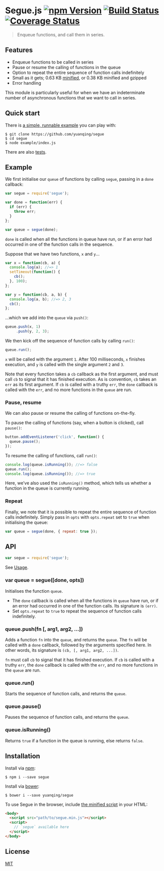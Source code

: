 # Segue.js [![npm Version](http://img.shields.io/npm/v/segue.svg?style=flat)](https://www.npmjs.org/package/segue) [![Build Status](https://img.shields.io/travis/yuanqing/segue.svg?style=flat)](https://travis-ci.org/yuanqing/segue) [![Coverage Status](https://img.shields.io/coveralls/yuanqing/segue.svg?style=flat)](https://coveralls.io/r/yuanqing/segue)

> Enqueue functions, and call them in series.

## Features

- Enqueue functions to be called in series
- Pause or resume the calling of functions in the queue
- Option to repeat the entire sequence of function calls indefinitely
- Small as it gets; 0.63 KB [minified](https://github.com/yuanqing/segue/blob/master/segue.min.js), or 0.38 KB minified and gzipped
- Error handling

This module is particularly useful for when we have an indeterminate number of asynchronous functions that we want to call in series.

## Quick start

There is [a simple, runnable example](https://github.com/yuanqing/segue/blob/master/example/index.js) you can play with:

```
$ git clone https://github.com/yuanqing/segue
$ cd segue
$ node example/index.js
```

There are also [tests](https://github.com/yuanqing/segue/blob/master/test/index.js).

## Example

We first initialise our `queue` of functions by calling `segue`, passing in a `done` callback:

```js
var segue = require('segue');

var done = function(err) {
  if (err) {
    throw err;
  }
};

var queue = segue(done);
```

`done` is called when all the functions in queue have run, or if an error had occurred in one of the function calls in the sequence.

Suppose that we have two functions, `x` and `y`&hellip;

```js
var x = function(cb, a) {
  console.log(a); //=> 1
  setTimeout(function() {
    cb();
  }, 100);
};

var y = function(cb, a, b) {
  console.log(a, b); //=> 2, 3
  cb();
};
```

&hellip;which we add into the `queue` via `push()`:

```js
queue.push(x, 1)
     .push(y, 2, 3);
```

We then kick off the sequence of function calls by calling `run()`:

```js
queue.run();
```

`x` will be called with the argument `1`. After 100 milliseconds, `x` finishes execution, and `y` is called with the single argument `2` and `3`.

Note that every function takes a `cb` callback as the first argument, and must call `cb` to signal that it has finished execution. As is convention, `cb` takes an `err` as its first argument. If `cb` is called with a truthy `err`, the `done` callback is called with the `err`, and no more functions in the `queue` are run.

### Pause, resume

We can also pause or resume the calling of functions on-the-fly.

To pause the calling of functions (say, when a button is clicked), call `pause()`:

```js
button.addEventListener('click', function() {
  queue.pause();
});
```

To resume the calling of functions, call `run()`:

```js
console.log(queue.isRunning()); //=> false
queue.run();
console.log(queue.isRunning()); //=> true
```

Here, we&rsquo;ve also used the `isRunning()` method, which tells us whether a function in the queue is currently running.

### Repeat

Finally, we note that it is possible to repeat the entire sequence of function calls indefinitely. Simply pass in `opts` with `opts.repeat` set to `true` when initialising the queue:

```js
var queue = segue(done, { repeat: true });
```

## API

```js
var segue = require('segue');
```

See [Usage](#usage).

### var queue = segue([done, opts])

Initialises the function `queue`.

- The `done` callback is called when all the functions in `queue` have run, or if an error had occurred in one of the function calls. Its signature is `(err)`.
- Set `opts.repeat` to `true` to repeat the sequence of function calls indefinitely.

### queue.push(fn [, arg1, arg2, &hellip;])

Adds a function `fn` into the `queue`, and returns the `queue`. The `fn` will be called with a `done` callback, followed by the arguments specified here. In other words, its signature is `(cb, [, arg1, arg2, ...])`.

`fn` must call `cb` to signal that it has finished execution. If `cb` is called with a truthy `err`, the `done` callback is called with the `err`, and no more functions in the `queue` are run.

### queue.run()

Starts the sequence of function calls, and returns the `queue`.

### queue.pause()

Pauses the sequence of function calls, and returns the `queue`.

### queue.isRunning()

Returns `true` if a function in the queue is running, else returns `false`.

## Installation

Install via [npm](https://npmjs.com):

```
$ npm i --save segue
```

Install via [bower](http://bower.io):

```
$ bower i --save yuanqing/segue
```

To use Segue in the browser, include [the minified script](https://github.com/yuanqing/segue/blob/master/segue.min.js) in your HTML:

```html
<body>
  <script src="path/to/segue.min.js"></script>
  <script>
    // `segue` available here
  </script>
</body>
```

## License

[MIT](https://github.com/yuanqing/segue/blob/master/LICENSE)
